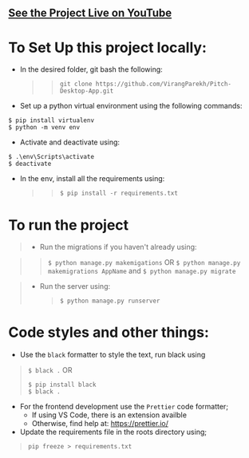 <a href="https://www.youtube.com/embed/7Nr4pNojG5g"><h2>See the Project Live on YouTube</h2></a>
 
# To Set Up this project locally:

- In the desired folder, git bash the following:
  > > `git clone https://github.com/VirangParekh/Pitch-Desktop-App.git`
- Set up a python virtual environment using the following commands:

```
$ pip install virtualenv
$ python -m venv env
```

- Activate and deactivate using:

```
$ .\env\Scripts\activate
$ deactivate
```

- In the env, install all the requirements using:
  > > `$ pip install -r requirements.txt`

# To run the project

> - Run the migrations if you haven't already using:

> > `$ python manage.py makemigations`
> > OR
> > `$ python manage.py makemigrations AppName`
> > and
> > `$ python manage.py migrate`

> - Run the server using:
>   > `$ python manage.py runserver`

# Code styles and other things:
- Use the `black` formatter to style the text, run black using
> `$ black .`
> OR
> ~~~
> $ pip install black
> $ black .
> ~~~
- For the frontend development use the `Prettier` code formatter;
  - If using VS Code, there is an extension availble
  - Otherwise, find help at: https://prettier.io/
- Update the requirements file in the roots directory using;
> `pip freeze > requirements.txt`
